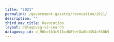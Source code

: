 ```yaml
---
title: "2021"
permalink: /government-gazette/revocation/2021/
description: ""
third_nav_title: Revocation
layout: datagovsg-v2-search
datagovsg-id: d_96be163c915cd689ef8a0bd354c560b9
---
```

